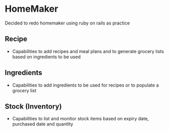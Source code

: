 # HomeMaker

Decided to redo homemaker using ruby on rails as practice

## Recipe
- Capabilities to add recipes and meal plans and to generate grocery lists based on ingredients to be used

## Ingredients
- Capabilities to add ingredients to be used for recipes or to populate a grocery list

## Stock (Inventory)
- Capabilities to list and monitor stock items based on expiry date, purchased date and quantity
